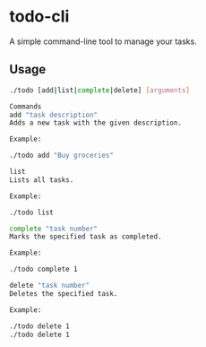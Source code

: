# todo-cli

A simple command-line tool to manage your tasks.

## Usage

```sh
./todo [add|list|complete|delete] [arguments]

Commands
add "task description"
Adds a new task with the given description.

Example:

./todo add "Buy groceries"

list
Lists all tasks.

Example:

./todo list

complete "task number"
Marks the specified task as completed.

Example:

./todo complete 1

delete "task number"
Deletes the specified task.

Example:

./todo delete 1
./todo delete 1